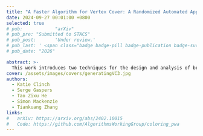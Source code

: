 ```yaml
---
title: "A Faster Algorithm for Vertex Cover: A Randomized Automated Approach"
date: 2024-09-27 00:01:00 +0800
selected: true
# pub:            "arXiv"
# pub_pre: "Submitted to STACS"
# pub_post:       'Under review.'
# pub_last: ' <span class="badge badge-pill badge-publication badge-success">Spotlight</span>'
# pub_date: "2026"

abstract: >-
  This work introduces two techniques for the design and analysis of branching algorithms, illustrated through the case study of the Vertex Cover problem. First, we present a method for automatically generating branching rules through a systematic case analysis of local structures. Second, we develop a new technique for analyzing randomized branching algorithms using the \MCfull method, offering greater flexibility in formulating branching rules. By combining these innovations with additional techniques, we obtain the fastest known randomized algorithms in different parameters for the Vertex Cover problem on graphs with bounded degree (up to 6) and on general graphs. For example, our algorithm solves Vertex Cover on subcubic graphs in \(O(1.07625^n)\) time and \(O(1.13132^k)\) time, respectively. For graphs with maximum degree 4, we achieve running times of \(O(1.13735^n)\) and \(O(1.21103^k)\), while for general graphs we achieve \(O(1.25281^k)\).
cover: /assets/images/covers/generatingVC3.jpg
authors:
  - Katie Clinch
  - Serge Gaspers
  - Tao Zixu He
  - Simon Mackenzie
  - Tiankuang Zhang
links:
#   arXiv: https://arxiv.org/abs/2402.10015
#   Code: https://github.com/AlgorithmsWorkingGroup/coloring_pwa
---
```

